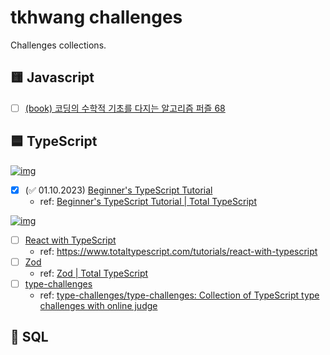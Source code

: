 # tkhwang challenges

Challenges collections.

## 🟨 Javascript

- [ ] [(book) 코딩의 수학적 기초를 다지는 알고리즘 퍼즐 68](./js/book-algorithm-puzzle-68/)

## 🟦 TypeScript

[![img](https://camo.githubusercontent.com/234a6dfb3dfcb525044048e90520646ddf112b1faa4fd8983e76a1b339f9010c/68747470733a2f2f7265732e636c6f7564696e6172792e636f6d2f746f74616c2d747970657363726970742f696d6167652f75706c6f61642f76313636343436313033342f626567696e6e6572732d747970657363726970742d7475746f7269616c2f6769746875625f32785f68696d6e79692e706e67)](https://www.totaltypescript.com/tutorials/beginners-typescript)

- [x] (✅ 01.10.2023) [Beginner's TypeScript Tutorial](./ts/beginners-typescript-tutorial/)
  - ref: [Beginner's TypeScript Tutorial | Total TypeScript](https://www.totaltypescript.com/tutorials/beginners-typescript)

[![img](https://camo.githubusercontent.com/7170858d239f33c49519383b1013c429ca439e4181054f2e86d80e0870aeca6a/68747470733a2f2f7265732e636c6f7564696e6172792e636f6d2f746f74616c2d747970657363726970742f696d6167652f75706c6f61642f76313638333634373738372f72656163742d776974682d747970657363726970745f7032646766352e706e67)](https://www.totaltypescript.com/tutorials/react-with-typescript)

- [ ] [React with TypeScript](https://www.totaltypescript.com/tutorials/react-with-typescript)
  - ref: https://www.totaltypescript.com/tutorials/react-with-typescript
- [ ] [Zod](./ts/zod-tutorial/)
  - ref: [Zod | Total TypeScript](https://www.totaltypescript.com/tutorials/zod)
- [ ] [type-challenges](./ts/type-challenges/)
  - ref: [type-challenges/type-challenges: Collection of TypeScript type challenges with online judge](https://github.com/type-challenges/type-challenges)

## 🥤 SQL

